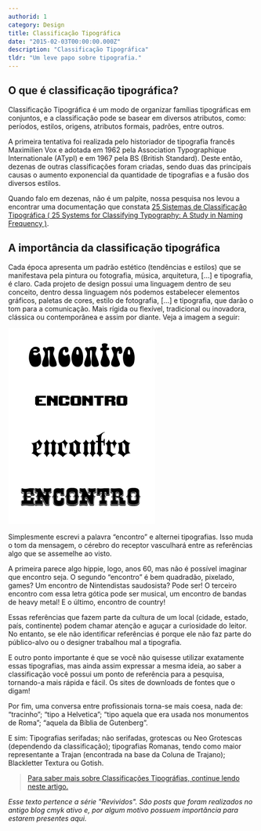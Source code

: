 ```yaml
---
authorid: 1
category: Design
title: Classificação Tipográfica
date: "2015-02-03T00:00:00.000Z"
description: "Classificação Tipográfica"
tldr: "Um leve papo sobre tipografia."
---
```


## O que é classificação tipográfica?

Classificação Tipográfica é um modo de organizar famílias tipográficas em conjuntos, e a classificação pode se basear em diversos atributos, como: períodos, estilos, origens, atributos formais, padrões, entre outros.

A primeira tentativa foi realizada pelo historiador de tipografia francês Maximilien Vox e adotada em 1962 pela Association Typographique Internationale (ATypI) e em 1967 pela BS (British Standard). Deste então, dezenas de outras classificações foram criadas, sendo duas das principais causas o aumento exponencial da quantidade de tipografias e a fusão dos diversos estilos.

Quando falo em dezenas, não é um palpite, nossa pesquisa nos levou a encontrar uma documentação que constata [25 Sistemas de Classificação Tipográfica ( 25 Systems for Classifying Typography: A Study in Naming Frequency )](http://piim.newschool.edu/journal/issues/2013/01/pdfs/ParsonsJournalForInformationMapping_Childers_Griscti_Leben.pdf).

## A importância da classificação tipográfica

Cada época apresenta um padrão estético (tendências e estilos) que se manifestava pela pintura ou fotografia, música, arquitetura, […] e tipografia, é claro. Cada projeto de design possui uma linguagem dentro de seu conceito, dentro dessa linguagem nós podemos estabelecer elementos gráficos, paletas de cores, estilo de fotografia, […] e tipografia, que darão o tom para a comunicação. Mais rígida ou flexível, tradicional ou inovadora, clássica ou contemporânea e assim por diante. Veja a imagem a seguir:

![Tom das tipografias - A mesma palavra escrita com fontes diferentes altera o contexto.](./tipografias-tom.jpg)

Simplesmente escrevi a palavra “encontro” e alternei tipografias. Isso muda o tom da mensagem, o cérebro do receptor vasculhará entre as referências algo que se assemelhe ao visto.

A primeira parece algo hippie, logo, anos 60, mas não é possível imaginar que encontro seja. O segundo “encontro” é bem quadradão, pixelado, games? Um encontro de Nintendistas saudosista? Pode ser! O terceiro encontro com essa letra gótica pode ser musical, um encontro de bandas de heavy metal! E o último, encontro de country!

Essas referências que fazem parte da cultura de um local (cidade, estado, país, continente) podem chamar atenção e aguçar a curiosidade do leitor. No entanto, se ele não identificar referências é porque ele não faz parte do público-alvo ou o designer trabalhou mal a tipografia.

E outro ponto importante é que se você não quisesse utilizar exatamente essas tipografias, mas ainda assim expressar a mesma ideia, ao saber a classificação você possui um ponto de referência para a pesquisa, tornando-a mais rápida e fácil. Os sites de downloads de fontes que o digam!

Por fim, uma conversa entre profissionais torna-se mais coesa, nada de: “tracinho”; “tipo a Helvetica”; “tipo aquela que era usada nos monumentos de Roma”; “aquela da Bíblia de Gutenberg”.

E sim: Tipografias serifadas; não serifadas, grotescas ou Neo Grotescas (dependendo da classificação); tipografias Romanas, tendo como maior representante a Trajan (encontrada na base da Coluna de Trajano); Blackletter Textura ou Gotish.

> [Para saber mais sobre Classificações Tipográfias, continue lendo neste artigo.](/classificacoes-tipograficas-em-detalhes)

*Esse texto pertence a série "Revividos". São posts que foram realizados no antigo blog cmyk ativo e, por algum motivo possuem importância para estarem presentes aqui.*